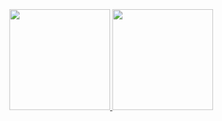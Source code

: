 <div>
<a href="https://github.com/anuraghazra/github-readme-stats">
  <img height="180em" src="https://github-readme-stats.vercel.app/api?username=paulabssantos&show_icons=true&theme=dracula&include_all_commits=true&count_private=true">
</a>
<a href="https://github.com/anuraghazra/github-readme-stats">
  <img height="180em" src="https://github-readme-stats.vercel.app/api/top-langs/?username=paulabssantos&layout=compact&theme=dracula&hide=python,html,css">
</a>
</div>
